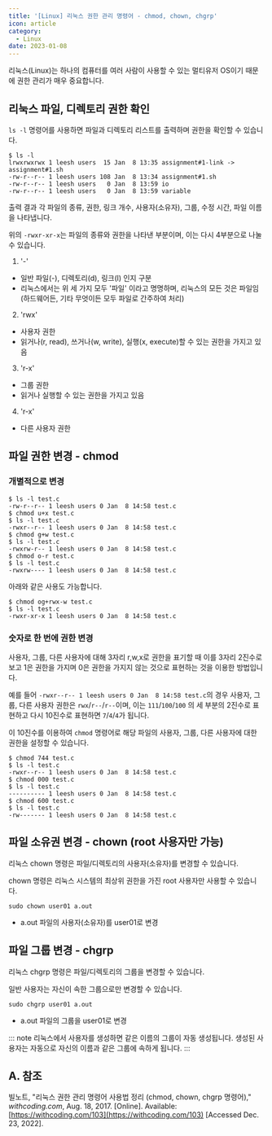 ```yaml
---
title: '[Linux] 리눅스 권한 관리 명령어 - chmod, chown, chgrp'
icon: article
category:
  - Linux
date: 2023-01-08
---
```


리눅스(Linux)는 하나의 컴퓨터를 여러 사람이 사용할 수 있는 멀티유저 OS이기 때문에 권한 관리가 매우 중요합니다.

## 리눅스 파일, 디렉토리 권한 확인
`ls -l` 명령어를 사용하면 파일과 디렉토리 리스트를 출력하며 권한을 확인할 수 있습니다.

```:no-line-numbers
$ ls -l
lrwxrwxrwx 1 leesh users  15 Jan  8 13:35 assignment#1-link -> assignment#1.sh
-rw-r--r-- 1 leesh users 108 Jan  8 13:34 assignment#1.sh
-rw-r--r-- 1 leesh users   0 Jan  8 13:59 io
-rw-r--r-- 1 leesh users   0 Jan  8 13:59 variable
```

출력 결과 각 파일의 종류, 권한, 링크 개수, 사용자(소유자), 그룹, 수정 시간, 파일 이름을 나타냅니다.

위의 `-rwxr-xr-x`는 파일의 종류와 권한을 나타낸 부분이며, 이는 다시 4부분으로 나눌 수 있습니다.

1. '-'
  - 일반 파일(-), 디렉토리(d), 링크(l) 인지 구분
  - 리눅스에서는 위 세 가지 모두 '파일' 이라고 명명하며, 리눅스의 모든 것은 파일임(하드웨어든, 기타 무엇이든 모두 파일로 간주하여 처리)
2. 'rwx'
  - 사용자 권한
  - 읽거나(r, read), 쓰거나(w, write), 실행(x, execute)할 수 있는 권한을 가지고 있음
3. 'r-x'
  - 그룹 권한
  - 읽거나 실행할 수 있는 권한을 가지고 있음
4. 'r-x'
  - 다른 사용자 권한

## 파일 권한 변경 - chmod
### 개별적으로 변경
```:no-line-numbers
$ ls -l test.c
-rw-r--r-- 1 leesh users 0 Jan  8 14:58 test.c
$ chmod u+x test.c
$ ls -l test.c
-rwxr--r-- 1 leesh users 0 Jan  8 14:58 test.c
$ chmod g+w test.c
$ ls -l test.c
-rwxrw-r-- 1 leesh users 0 Jan  8 14:58 test.c
$ chmod o-r test.c
$ ls -l test.c
-rwxrw---- 1 leesh users 0 Jan  8 14:58 test.c
```

아래와 같은 사용도 가능합니다.

```:no-line-numbers
$ chmod og+rwx-w test.c
$ ls -l test.c
-rwxr-xr-x 1 leesh users 0 Jan  8 14:58 test.c
```

### 숫자로 한 번에 권한 변경
사용자, 그룹, 다른 사용자에 대해 3자리 r,w,x로 권한을 표기할 때 이를 3자리 2진수로 보고 1은 권한을 가지며 0은 권한을 가지지 않는 것으로 표현하는 것을 이용한 방법입니다.

예를 들어 `-rwxr--r-- 1 leesh users 0 Jan  8 14:58 test.c`의 경우 사용자, 그룹, 다른 사용자 권한은 `rwx`/`r--`/`r--`이며, 이는 `111`/`100`/`100` 의 세 부분의 2진수로 표현하고 다시 10진수로 표현하면 `7`/`4`/`4`가 됩니다.

이 10진수를 이용하여 `chmod` 명령어로 해당 파일의 사용자, 그룹, 다른 사용자에 대한 권한을 설정할 수 있습니다.

```:no-line-numbers
$ chmod 744 test.c
$ ls -l test.c
-rwxr--r-- 1 leesh users 0 Jan  8 14:58 test.c
$ chmod 000 test.c
$ ls -l test.c
---------- 1 leesh users 0 Jan  8 14:58 test.c
$ chmod 600 test.c
$ ls -l test.c
-rw------- 1 leesh users 0 Jan  8 14:58 test.c
```

## 파일 소유권 변경 - chown (root 사용자만 가능)
리눅스 chown 명령은 파일/디렉토리의 사용자(소유자)를 변경할 수 있습니다.

chown 명령은 리눅스 시스템의 최상위 권한을 가진 root 사용자만 사용할 수 있습니다.

```:no-line-numbers
sudo chown user01 a.out
```

- a.out 파일의 사용자(소유자)를 user01로 변경

## 파일 그룹 변경 - chgrp
리눅스 chgrp 명령은 파일/디렉토리의 그룹을 변경할 수 있습니다.

일반 사용자는 자신이 속한 그룹으로만 변경할 수 있습니다.

```:no-line-numbers
sudo chgrp user01 a.out
```

- a.out 파일의 그룹을 user01로 변경

::: note 리눅스에서 사용자를 생성하면 같은 이름의 그룹이 자동 생성됩니다.
생성된 사용자는 자동으로 자신의 이름과 같은 그룹에 속하게 됩니다.
:::

## A. 참조
빌노트, "리눅스 권한 관리 명령어 사용법 정리 (chmod, chown, chgrp 명령어)," *withcoding.com*, Aug. 18, 2017. [Online]. Available: [https://withcoding.com/103](https://withcoding.com/103) [Accessed Dec. 23, 2022].
